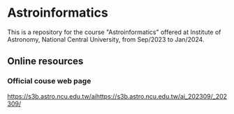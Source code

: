 # Astroinformatics

This is a repository for the course "Astroinformatics" offered at Institute of Astronomy, National Central University, from Sep/2023 to Jan/2024.

## Online resources

### Official couse web page

https://s3b.astro.ncu.edu.tw/aihttps://s3b.astro.ncu.edu.tw/ai_202309/_202309/
